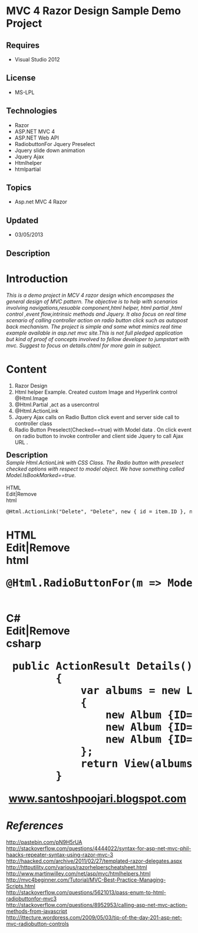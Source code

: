 # MVC 4 Razor Design Sample Demo Project
## Requires
- Visual Studio 2012
## License
- MS-LPL
## Technologies
- Razor
- ASP.NET MVC 4
- ASP.NET Web API
- RadiobuttonFor Jquery Preselect
- Jquery slide down animation
- Jquery Ajax
- Htmlhelper
- htmlpartial
## Topics
- Asp.net MVC 4 Razor
## Updated
- 03/05/2013
## Description

<h1>Introduction</h1>
<div><em>This is a demo project in MCV 4 razor design which encompases the general design of MVC pattern. The objective is to help with scenarios involving navigations,resuable component,html helper, html partial ,html control ,event flow,intrinsic&nbsp;methods&nbsp;and
 Jquery. It also focus on real time scenario of calling controller action on radio button click such as autopost back mechanism. The project is simple and some what mimics real time example available in asp.net mvc site.This is not full pledged application
 but kind of proof of concepts involved to fellow developer to jumpstart with mvc. Suggest to focus on details.chtml for more gain in subject.</em></div>
<h1><span>Content</span></h1>
<ol>
<li>Razor Design </li><li>Html helper Example. Created custom Image and Hyperlink control @Html.Image </li><li>@Html.Partial ,act as a usercontrol </li><li>@Html.ActionLink&nbsp;&nbsp;&nbsp;&nbsp; </li><li>Jquery Ajax calls on Radio Button click event and server side call to controller class
</li><li>Radio Button Preselect(Checked==true) with Model data . On click event on radio button to invoke controller and client side Jquery to call Ajax URL .
</li></ol>
<div><span style="font-size:20px; font-weight:bold">Description</span></div>
<div><em>Sample Html.ActionLink with CSS Class. The Radio button with preselect checked options with respect to model object. We have something called Model.IsBookMarked==true.
</em></div>
<div>&nbsp;</div>
<div class="scriptcode">
<div class="pluginEditHolder" pluginCommand="mceScriptCode">
<div class="title"><span>HTML</span></div>
<div class="pluginLinkHolder"><span class="pluginEditHolderLink">Edit</span>|<span class="pluginRemoveHolderLink">Remove</span></div>
<span class="hidden">html</span>

<div class="preview">
<pre class="html">@Html.ActionLink(&quot;Delete&quot;,&nbsp;&quot;Delete&quot;,&nbsp;new&nbsp;{&nbsp;id&nbsp;=&nbsp;item.ID&nbsp;},&nbsp;new&nbsp;{&nbsp;id&nbsp;=&nbsp;&quot;myDelete&quot;,&nbsp;@class&nbsp;=&nbsp;&quot;deleteCSS&quot;&nbsp;&#43;&nbsp;item.ID&nbsp;})</pre>
</div>
</div>
</div>
<h1><span>
<div class="scriptcode">
<div class="pluginEditHolder" pluginCommand="mceScriptCode">
<div class="title"><span>HTML</span></div>
<div class="pluginLinkHolder"><span class="pluginEditHolderLink">Edit</span>|<span class="pluginRemoveHolderLink">Remove</span></div>
<span class="hidden">html</span>

<div class="preview">
<pre class="html">@Html.RadioButtonFor(m&nbsp;=&gt;&nbsp;Model.Title,&nbsp;Model.ID,&nbsp;Model.IsBookMarked&nbsp;==&nbsp;true&nbsp;?&nbsp;new&nbsp;{&nbsp;@checked&nbsp;=&nbsp;&quot;checked&quot;&nbsp;}&nbsp;:&nbsp;null)</pre>
</div>
</div>
</div>
<div class="endscriptcode">&nbsp;
<div class="scriptcode">
<div class="pluginEditHolder" pluginCommand="mceScriptCode">
<div class="title"><span>C#</span></div>
<div class="pluginLinkHolder"><span class="pluginEditHolderLink">Edit</span>|<span class="pluginRemoveHolderLink">Remove</span></div>
<span class="hidden">csharp</span>

<div class="preview">
<pre class="csharp">&nbsp;<span class="cs__keyword">public</span>&nbsp;ActionResult&nbsp;Details()&nbsp;
&nbsp;&nbsp;&nbsp;&nbsp;&nbsp;&nbsp;&nbsp;&nbsp;{&nbsp;
&nbsp;&nbsp;&nbsp;&nbsp;&nbsp;&nbsp;&nbsp;&nbsp;&nbsp;&nbsp;&nbsp;&nbsp;var&nbsp;albums&nbsp;=&nbsp;<span class="cs__keyword">new</span>&nbsp;List&lt;Album&gt;&nbsp;&nbsp;
&nbsp;&nbsp;&nbsp;&nbsp;&nbsp;&nbsp;&nbsp;&nbsp;&nbsp;&nbsp;&nbsp;&nbsp;{&nbsp;&nbsp;
&nbsp;&nbsp;&nbsp;&nbsp;&nbsp;&nbsp;&nbsp;&nbsp;&nbsp;&nbsp;&nbsp;&nbsp;&nbsp;&nbsp;&nbsp;&nbsp;<span class="cs__keyword">new</span>&nbsp;Album&nbsp;{ID=<span class="cs__number">1</span>,Title&nbsp;=&nbsp;<span class="cs__string">&quot;Album&nbsp;1&quot;</span>&nbsp;,SubTitle=<span class="cs__string">&quot;Classic&quot;</span>,Description=<span class="cs__string">&quot;This&nbsp;is&nbsp;Elvis&nbsp;Prisley&quot;</span>,URL=<span class="cs__string">&quot;../img/music.png&quot;</span>,IsBookMarked=<span class="cs__keyword">true</span>},&nbsp;&nbsp;
&nbsp;&nbsp;&nbsp;&nbsp;&nbsp;&nbsp;&nbsp;&nbsp;&nbsp;&nbsp;&nbsp;&nbsp;&nbsp;&nbsp;&nbsp;&nbsp;<span class="cs__keyword">new</span>&nbsp;Album&nbsp;{ID=<span class="cs__number">2</span>,Title&nbsp;=&nbsp;<span class="cs__string">&quot;Album&nbsp;2&quot;</span>&nbsp;,SubTitle=<span class="cs__string">&quot;Musical&quot;</span>,Description=<span class="cs__string">&quot;This&nbsp;is&nbsp;Michael&nbsp;Jackson&quot;</span>,URL=<span class="cs__string">&quot;../img/music.png&quot;</span>,IsBookMarked=<span class="cs__keyword">false</span>},&nbsp;&nbsp;
&nbsp;&nbsp;&nbsp;&nbsp;&nbsp;&nbsp;&nbsp;&nbsp;&nbsp;&nbsp;&nbsp;&nbsp;&nbsp;&nbsp;&nbsp;&nbsp;<span class="cs__keyword">new</span>&nbsp;Album&nbsp;{ID=<span class="cs__number">3</span>,&nbsp;Title&nbsp;=&nbsp;<span class="cs__string">&quot;Album&nbsp;3&quot;</span>&nbsp;,SubTitle=<span class="cs__string">&quot;Jazz&quot;</span>,Description=<span class="cs__string">&quot;Bryan&nbsp;Adam&quot;</span>,URL=<span class="cs__string">&quot;../img/music.png&quot;</span>,IsBookMarked=<span class="cs__keyword">false</span>}&nbsp;&nbsp;
&nbsp;&nbsp;&nbsp;&nbsp;&nbsp;&nbsp;&nbsp;&nbsp;&nbsp;&nbsp;&nbsp;&nbsp;};&nbsp;&nbsp;&nbsp;&nbsp;&nbsp;&nbsp;&nbsp;&nbsp;&nbsp;&nbsp;&nbsp;&nbsp;
&nbsp;&nbsp;&nbsp;&nbsp;&nbsp;&nbsp;&nbsp;&nbsp;&nbsp;&nbsp;&nbsp;&nbsp;<span class="cs__keyword">return</span>&nbsp;View(albums);&nbsp;&nbsp;
&nbsp;&nbsp;&nbsp;&nbsp;&nbsp;&nbsp;&nbsp;&nbsp;}</pre>
</div>
</div>
</div>
<div class="endscriptcode">&nbsp;<a href="http://www.santoshpoojari.blogspot.com">www.santoshpoojari.blogspot.com</a></div>
</div>
</span></h1>
<h1><em>References</em></h1>
<div><a href="http://pastebin.com/pN9H5rUA">http://pastebin.com/pN9H5rUA</a></div>
<div><a href="http://stackoverflow.com/questions/4444022/syntax-for-asp-net-mvc-phil-haacks-repeater-syntax-using-razor-mvc-3">http://stackoverflow.com/questions/4444022/syntax-for-asp-net-mvc-phil-haacks-repeater-syntax-using-razor-mvc-3</a></div>
<div><a href="http://haacked.com/archive/2011/02/27/templated-razor-delegates.aspx">http://haacked.com/archive/2011/02/27/templated-razor-delegates.aspx</a></div>
<div><a href="http://httputility.com/various/razorhelperscheatsheet.html">http://httputility.com/various/razorhelperscheatsheet.html</a></div>
<div><a href="http://www.martinwilley.com/net/asp/mvc/htmlhelpers.html">http://www.martinwilley.com/net/asp/mvc/htmlhelpers.html</a></div>
<div><a href="http://mvc4beginner.com/Tutorial/MVC-Best-Practice-Managing-Scripts.html">http://mvc4beginner.com/Tutorial/MVC-Best-Practice-Managing-Scripts.html</a></div>
<div><a href="http://stackoverflow.com/questions/5621013/pass-enum-to-html-radiobuttonfor-mvc3">http://stackoverflow.com/questions/5621013/pass-enum-to-html-radiobuttonfor-mvc3</a></div>
<div><a href="http://stackoverflow.com/questions/8952953/calling-asp-net-mvc-action-methods-from-javascript">http://stackoverflow.com/questions/8952953/calling-asp-net-mvc-action-methods-from-javascript</a></div>
<div><a href="http://ittecture.wordpress.com/2009/05/03/tip-of-the-day-201-asp-net-mvc-radiobutton-controls">http://ittecture.wordpress.com/2009/05/03/tip-of-the-day-201-asp-net-mvc-radiobutton-controls</a></div>
